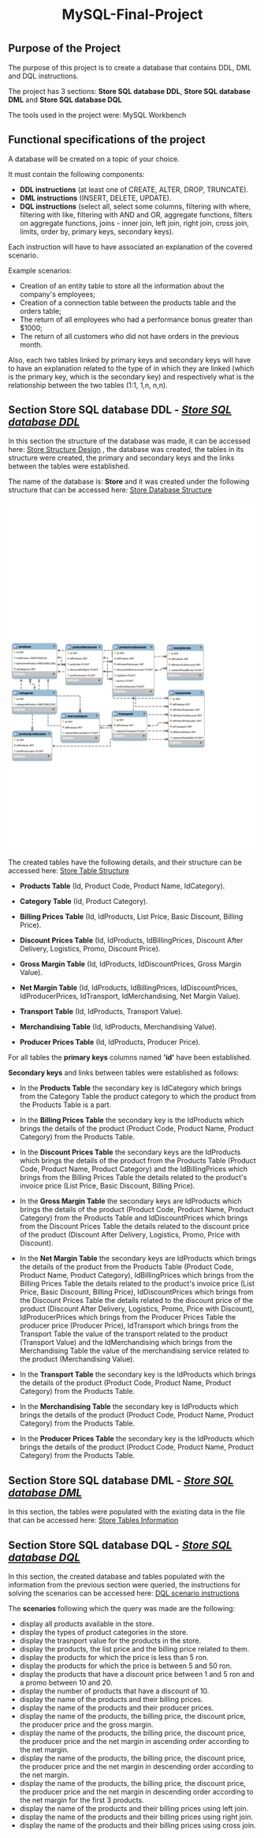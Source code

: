 # <h1 align="center">MySQL-Final-Project<h1>
## Purpose of the Project

  The purpose of this project is to create a database that contains DDL, DML and DQL instructions.

  The project has 3 sections: **Store SQL database DDL**, **Store SQL database DML** and **Store SQL database DQL**
  
  The tools used in the project were: MySQL Workbench
  
## Functional specifications of the project

  A database will be created on a topic of your choice.
  
  It must contain the following components:
- **DDL instructions** (at least one of CREATE, ALTER, DROP, TRUNCATE).
- **DML instructions** (INSERT, DELETE, UPDATE).
- **DQL instructions** (select all, select some columns, filtering with where, filtering with like, filtering with AND and OR, aggregate functions,
filters on aggregate functions, joins - inner join, left join, right join, cross join, limits, order by, primary keys, secondary keys).

Each instruction will have to have associated an explanation of the covered scenario.

Example scenarios:
- Creation of an entity table to store all the information about the company's employees;
- Creation of a connection table between the products table and the orders table;
- The return of all employees who had a performance bonus greater than $1000;
- The return of all customers who did not have orders in the previous month.
  
Also, each two tables linked by primary keys and secondary keys will have to have an explanation related to the type of in which they are linked (which is the primary key, which is the secondary key) and respectively what is the relationship between the two tables (1:1, 1,n,
n,n).

## Section Store SQL database DDL - *[Store SQL database DDL](https://github.com/cristianbulzan/Final-Project-MySQL/blob/main/Store%20SQL%20database%20DDL.sql)*

In this section the structure of the database was made, it can be accessed here: [Store Structure Design](https://github.com/cristianbulzan/Final-Project-MySQL/blob/main/Store%20SQL%20database.docx) , the database was created, the tables in its structure were created, the primary and secondary keys and the links between the tables were established.

The name of the database is: **Store** and it was created under the following structure that can be accessed here: [Store Database Structure](https://github.com/cristianbulzan/Proiect-Final-MySQL/blob/main/Diagram%20Store%20SQL%20database.mwb)

![image](https://github.com/cristianbulzan/Proiect-Final-MySQL/blob/main/Reverse%20Engineer%20Database.jpg)

The created tables have the following details, and their structure can be accessed here: [Store Table Structure](https://github.com/cristianbulzan/Proiect-Final-MySQL/blob/main/Diagram%20Magazin%20SQL%20database.mwb)

  * **Products Table** (Id, Product Code, Product Name, IdCategory).

  * **Category Table** (Id, Product Category).

  * **Billing Prices Table** (Id, IdProducts, List Price, Basic Discount, Billing Price).

  * **Discount Prices Table** (Id, IdProducts, IdBillingPrices, Discount After Delivery, Logistics, Promo, Discount Price).

  * **Gross Margin Table** (Id, IdProducts, IdDiscountPrices, Gross Margin Value).

  * **Net Margin Table** (Id, IdProducts, IdBillingPrices, IdDiscountPrices, IdProducerPrices, IdTransport, IdMerchandising, Net Margin Value).

  * **Transport Table** (Id, IdProducts, Transport Value).

  * **Merchandising Table** (Id, IdProducts, Merchandising Value).

  * **Producer Prices Table** (Id, IdProducts, Producer Price).


For all tables the **primary keys** columns named **'id'** have been established.

**Secondary keys** and links between tables were established as follows:

  * In the **Products Table** the secondary key is IdCategory which brings from the Category Table the product category to which the product from the Products Table is a part.

  * In the **Billing Prices Table** the secondary key is the IdProducts which brings the details of the product (Product Code, Product Name, Product Category) from the Products Table.

  * In the **Discount Prices Table** the secondary keys are the IdProducts which brings the details of the product from the Products Table (Product Code, Product Name, Product Category) and the IdBillingPrices which brings from the Billing Prices Table the details related to the product's invoice price (List Price, Basic Discount, Billing Price).

  * In the **Gross Margin Table** the secondary keys are IdProducts which brings the details of the product (Product Code, Product Name, Product Category) from the Products Table and IdDiscountPrices which brings from the Discount Prices Table the details related to the discount price of the product (Discount After Delivery, Logistics, Promo, Price with Discount).

  * In the **Net Margin Table** the secondary keys are IdProducts which brings the details of the product from the Products Table (Product Code, Product Name, Product Category), IdBillingPrices which brings from the Billing Prices Table the details related to the product's invoice price (List Price, Basic Discount, Billing Price),
IdDiscountPrices which brings from the Discount Prices Table the details related to the discount price of the product (Discount After Delivery, Logistics, Promo, Price with Discount), IdProducerPrices which brings from the Producer Prices Table the producer price (Producer Price), IdTransport which brings from the Transport Table the value of the transport related to the product (Transport Value) and the IdMerchandising which brings from the Merchandising Table the value of the merchandising service related to the product (Merchandising Value).

  * In the **Transport Table** the secondary key is the IdProducts which brings the details of the product (Product Code, Product Name, Product Category) from the Products Table.

  * In the **Merchandising Table** the secondary key is IdProducts which brings the details of the product (Product Code, Product Name, Product Category) from the Products Table.

  * In the **Producer Prices Table** the secondary key is the IdProducts which brings the details of the product (Product Code, Product Name, Product Category) from the Products Table.

## Section Store SQL database DML - *[Store SQL database DML](https://github.com/cristianbulzan/Proiect-Final-MySQL/blob/main/Magazin%20SQL%20database%20DML.sql)*

In this section, the tables were populated with the existing data in the file that can be accessed here: [Store Tables Information](https://github.com/cristianbulzan/Proiect-Final-MySQL/blob/main/Baza%20de%20Date%20Shop.xlsx)
  
## Section Store SQL database DQL - *[Store SQL database DQL](https://github.com/cristianbulzan/Proiect-Final-MySQL/blob/main/Magazin%20SQL%20database%20DQL.sql)*

In this section, the created database and tables populated with the information from the previous section were queried, the instructions for solving the scenarios can be accessed here: [DQL scenario instructions](https://github.com/cristianbulzan/Proiect-Final-MySQL/blob/main/Store%20SQL%20database%20DQL.sql)

The **scenarios** following which the query was made are the following:

  * display all products available in the store.
  * display the types of product categories in the store.
  * display the trasnport value for the products in the store.
  * display the products, the list price and the billing price related to them.
  * display the products for which the price is less than 5 ron.
  * display the products for which the price is between 5 and 50 ron.
  * display the products that have a discount price between 1 and 5 ron and a promo between 10 and 20.
  * display the number of products that have a discount of 10.
  * display the name of the products and their billing prices.
  * display the name of the products and their producer prices.
  * display the name of the products, the billing price, the discount price, the producer price and the gross margin.
  * display the name of the products, the billing price, the discount price, the producer price and the net margin in ascending order according to the net margin.
  * display the name of the products, the billing price, the discount price, the producer price and the net margin in descending order according to the net margin.
  * display the name of the products, the billing price, the discount price, the producer price and the net margin in descending order according to the net margin              for the first 3 products.
  * display the name of the products and their billing prices using left join.
  * display the name of the products and their billing prices using right join.
  * display the name of the products and their billing prices using cross join.

